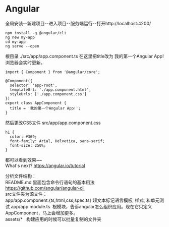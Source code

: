 # Angular

全局安装--新建项目--进入项目--服务端运行--打开http://localhost:4200/

```
npm install -g @angular/cli
ng new my-app
cd my-app
ng serve --open
```

根目录 ./src/app/app.component.ts 在这里把title改为 我的第一个Angular App! 浏览器会实时更新。
```
import { Component } from '@angular/core';

@Component({
  selector: 'app-root',
  templateUrl: './app.component.html',
  styleUrls: ['./app.component.css']
})
export class AppComponent {
  title = '我的第一个Angular App!';
}
```

然后更改CSS文件 src/app/app.component.css
```
h1 {
  color: #369;
  font-family: Arial, Helvetica, sans-serif;
  font-size: 250%;
}
```

都可以看到效果~~  
What's next? https://angular.io/tutorial

分析文件结构：   
README.md 里面包含命令行语句的基本用法 https://github.com/angular/angular-cli    
src文件夹为源文件：  
app/app.component.{ts,html,css,spec.ts}  超文本标记语言模板, 样式, 和单元测试
app/app.module.ts  根模块，告诉angular怎么组织应用。现在它只定义AppComponent，马上会增加更多。    
assets/*   构建应用的时候可以批量复制的文件夹 
